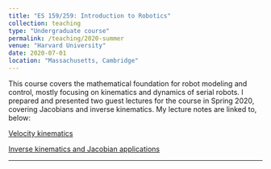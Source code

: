 ```yaml
---
title: "ES 159/259: Introduction to Robotics"
collection: teaching
type: "Undergraduate course"
permalink: /teaching/2020-summer
venue: "Harvard University"
date: 2020-07-01
location: "Massachusetts, Cambridge"
---
```


This course covers the mathematical foundation for robot modeling and control, mostly focusing on kinematics and dynamics of serial robots. I prepared and presented two guest lectures for the course in Spring 2020, covering Jacobians and inverse kinematics. My lecture notes are linked to, below:

[Velocity kinematics](http://peter-york.github.io/files/Velocity_Kinematics_Lecture_Notes.pdf)

[Inverse kinematics and Jacobian applications](http://peter-york.github.io/files/IK_and_Jacobian_Applications_Lecture_Notes.pdf)

---
